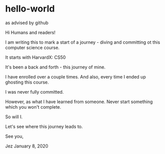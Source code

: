 # hello-world
as advised by github

Hi Humans and readers!

I am writing this to mark a start of a journey - diving and committing ot this computer science course.

It starts with HarvardX: CS50

It's been a back and forth - this journey of mine.

I have enrolled over a couple times. And also, every time I ended up ghosting this course.

I was never fully committed.

However, as what I have learned from someone. Never start something which you won't complete.

So will I.

Let's see where this journey leads to.

See you,

Jez
January 8, 2020
